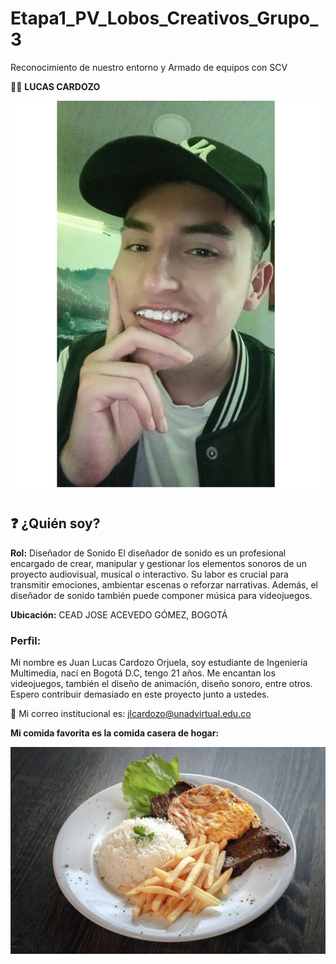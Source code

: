 # Etapa1_PV_Lobos_Creativos_Grupo_3

Reconocimiento de nuestro entorno y Armado de equipos con SCV

👨‍🎓 **LUCAS CARDOZO**

![Foto de Lucas](./foto%20universidad.jpg)

## ❓ ¿Quién soy?

**Rol:** Diseñador de Sonido 
El diseñador de sonido es un profesional encargado de crear, manipular y gestionar los elementos sonoros de un proyecto audiovisual, musical o interactivo. Su labor es crucial para transmitir emociones, ambientar escenas o reforzar narrativas. Además, el diseñador de sonido también puede componer música para videojuegos. 


**Ubicación:** CEAD JOSE ACEVEDO GÓMEZ, BOGOTÁ

### Perfil:
Mi nombre es Juan Lucas Cardozo Orjuela, soy estudiante de Ingeniería Multimedia, nací en Bogotá D.C, tengo 21 años. Me encantan los videojuegos, también el diseño de animación, diseño sonoro, entre otros. Espero contribuir demasiado en este proyecto junto a ustedes.

📧 Mi correo institucional es: [jlcardozo@unadvirtual.edu.co](mailto:jlcardozo@unadvirtual.edu.co)

**Mi comida favorita es la comida casera de hogar:**

![Comida favorita](./comida%20casera.png)
